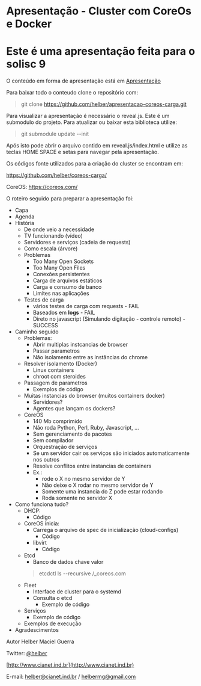 Apresentação - Cluster com CoreOs e Docker
==========================================

# Este é uma apresentação feita para o solisc 9

O conteúdo em forma de apresentação está em [Apresentação](reveal.js/index.html)

Para baixar todo o conteudo clone o repositório com:
> git clone https://github.com/helber/apresentacao-coreos-carga.git

Para visualizar a apresentação é necessário o reveal.js.
Este é um submodulo do projeto.
Para atualizar ou baixar esta biblioteca utilize:
> git submodule update --init

Após isto pode abrir o arquivo contido em reveal.js/index.html e utilize as teclas HOME SPACE e setas para navegar pela apresentação.

Os códigos fonte utilizados para a criação do cluster se encontram em:

https://github.com/helber/coreos-carga/

CoreOS: https://coreos.com/

O roteiro seguido para preparar a apresentação foi:

- Capa
- Agenda
- História
    - De onde veio a necessidade
    - TV funcionando (vídeo)
    - Servidores e serviços (cadeia de requests)
    - Como escala (árvore)
    - Problemas
        - Too Many Open Sockets
        - Too Many Open Files
        - Conexões persistentes
        - Carga de arquivos estáticos
        - Carga e consumo de banco
        - Limites nas aplicações
    - Testes de carga
        - vários testes de carga com requests - FAIL
        - Baseados em **logs** - FAIL
        - Direto no javascript (Simulando digitação - controle remoto) - SUCCESS
- Caminho seguido
    - Problemas:
        - Abrir multiplas instcancias de browser
        - Passar parametros
        - Não isolamento entre as instâncias do chrome
    - Resolver isolamento (Docker)
        - Linux containers
        - chroot com steroides
    - Passagem de parametros
        - Exemplos de código
    - Muitas instancias do browser (muitos containers docker)
        - Servidores?
        - Agentes que lançam os dockers?
    - CoreOS
        - 140 Mb comprimido
        - Não roda Python, Perl, Ruby, Javascript, ...
        - Sem gerenciamento de pacotes
        - Sem compilador
        - Orquestração de serviços
        - Se um servidor cair os serviços são iniciados automaticamente nos outros
        - Resolve conflitos entre instancias de containers
        - Ex.:
            - rode o X no mesmo servidor de Y
            - Não deixe o X rodar no mesmo servidor de Y
            - Somente uma instancia do Z pode estar rodando
            - Roda somente no servidor X
- Como funciona tudo?
    - DHCP:
        - Código
    - CoreOS inicia:
        - Carrega o arquivo de spec de inicialização (cloud-configs)
            - Código
        - libvirt
            - Código
    - Etcd
        - Banco de dados chave valor
        >etcdctl ls --recursive /_coreos.com
    - Fleet
        - Interface de cluster para o systemd
        - Consulta o etcd
            - Exemplo de código
    - Serviços
        - Exemplo de código
    - Exemplos de execução
- Agradescimentos

Autor Helber Maciel Guerra

Twitter: [@helber](http://twitter.com/helber)

[http://www.cianet.ind.br](http://www.cianet.ind.br)

E-mail: [helber@cianet.ind.br](mailto:helber@cianet.ind.br) / [helbermg@gmail.com](mailto:helbermg@gmail.com)

